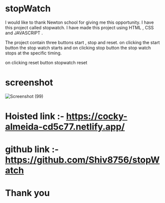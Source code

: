 # stopWatch

I would like to thank Newton school for giving me this opportunity. I have this project called stopwatch. I have made this project using HTML , CSS and JAVASCRIPT . 

The project contain three buttons start , stop and reset. on clicking the start button the stop watch starts and on clicking stop button the stop watch stops at the specific timing.

on clicking reset button stopwatch reset
# screenshot

![Screenshot (99)](https://user-images.githubusercontent.com/86875089/140970752-c7292531-2d51-4eac-817b-110bc16e6db0.png)

# Hoisted link :- https://cocky-almeida-cd5c77.netlify.app/
# github link :- https://github.com/Shiv8756/stopWatch

# Thank you
